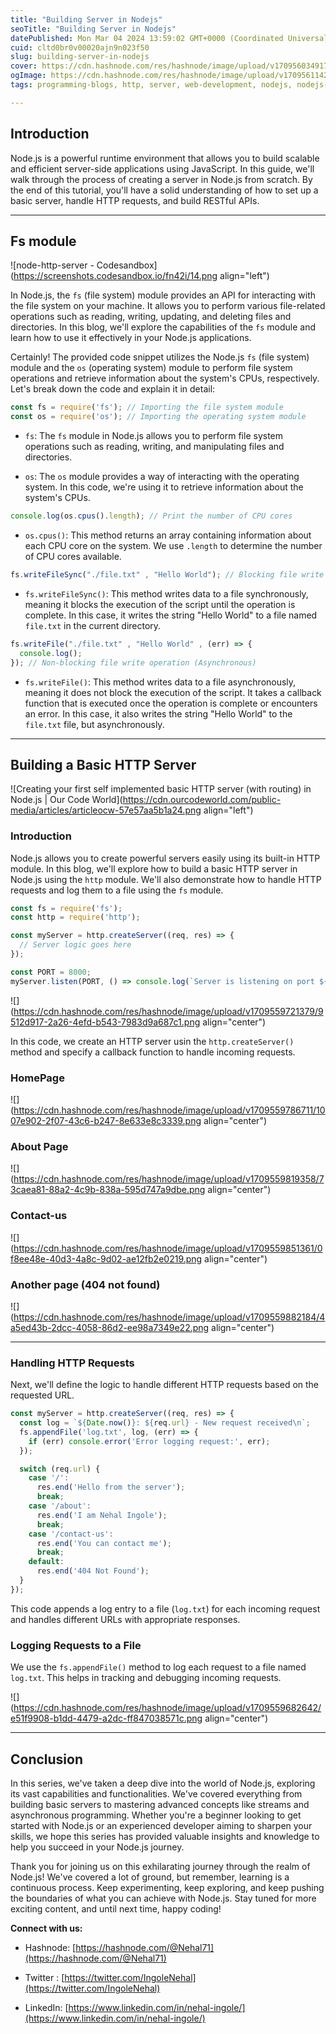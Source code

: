 ```yaml
---
title: "Building Server in Nodejs"
seoTitle: "Building Server in Nodejs"
datePublished: Mon Mar 04 2024 13:59:02 GMT+0000 (Coordinated Universal Time)
cuid: cltd0br0v00020ajn9n023f50
slug: building-server-in-nodejs
cover: https://cdn.hashnode.com/res/hashnode/image/upload/v1709560349172/7ff9c88d-c788-4743-b4ac-18118ec00754.avif
ogImage: https://cdn.hashnode.com/res/hashnode/image/upload/v1709561142981/fbc80ce8-e3c0-4cb5-b15e-8fc3169739a3.avif
tags: programming-blogs, http, server, web-development, nodejs, nodejs-developer, learning-journey, learning-in-public, basic-of-node

---
```


## Introduction

Node.js is a powerful runtime environment that allows you to build scalable and efficient server-side applications using JavaScript. In this guide, we'll walk through the process of creating a server in Node.js from scratch. By the end of this tutorial, you'll have a solid understanding of how to set up a basic server, handle HTTP requests, and build RESTful APIs.

---

## Fs module

![node-http-server - Codesandbox](https://screenshots.codesandbox.io/fn42i/14.png align="left")

In Node.js, the `fs` (file system) module provides an API for interacting with the file system on your machine. It allows you to perform various file-related operations such as reading, writing, updating, and deleting files and directories. In this blog, we'll explore the capabilities of the `fs` module and learn how to use it effectively in your Node.js applications.

Certainly! The provided code snippet utilizes the Node.js `fs` (file system) module and the `os` (operating system) module to perform file system operations and retrieve information about the system's CPUs, respectively. Let's break down the code and explain it in detail:

```javascript
const fs = require('fs'); // Importing the file system module
const os = require('os'); // Importing the operating system module
```

* `fs`: The `fs` module in Node.js allows you to perform file system operations such as reading, writing, and manipulating files and directories.
    
* `os`: The `os` module provides a way of interacting with the operating system. In this code, we're using it to retrieve information about the system's CPUs.
    

```javascript
console.log(os.cpus().length); // Print the number of CPU cores
```

* `os.cpus()`: This method returns an array containing information about each CPU core on the system. We use `.length` to determine the number of CPU cores available.
    

```javascript
fs.writeFileSync("./file.txt" , "Hello World"); // Blocking file write operation (Synchronous)
```

* `fs.writeFileSync()`: This method writes data to a file synchronously, meaning it blocks the execution of the script until the operation is complete. In this case, it writes the string "Hello World" to a file named `file.txt` in the current directory.
    

```javascript
fs.writeFile("./file.txt" , "Hello World" , (err) => {
  console.log();
}); // Non-blocking file write operation (Asynchronous)
```

* `fs.writeFile()`: This method writes data to a file asynchronously, meaning it does not block the execution of the script. It takes a callback function that is executed once the operation is complete or encounters an error. In this case, it also writes the string "Hello World" to the `file.txt` file, but asynchronously.
    

---

## Building a Basic HTTP Server

![Creating your first self implemented basic HTTP server (with routing) in  Node.js | Our Code World](https://cdn.ourcodeworld.com/public-media/articles/articleocw-57e57aa5b1a24.png align="left")

### Introduction

Node.js allows you to create powerful servers easily using its built-in HTTP module. In this blog, we'll explore how to build a basic HTTP server in Node.js using the `http` module. We'll also demonstrate how to handle HTTP requests and log them to a file using the `fs` module.

```javascript
const fs = require('fs');
const http = require('http');

const myServer = http.createServer((req, res) => {
  // Server logic goes here
});

const PORT = 8000;
myServer.listen(PORT, () => console.log(`Server is listening on port ${PORT}`));
```

![](https://cdn.hashnode.com/res/hashnode/image/upload/v1709559721379/9512d917-2a26-4efd-b543-7983d9a687c1.png align="center")

In this code, we create an HTTP server usin the `http.createServer()` method and specify a callback function to handle incoming requests.

### HomePage

![](https://cdn.hashnode.com/res/hashnode/image/upload/v1709559786711/1007e902-2f07-43c6-b247-8e633e8c3339.png align="center")

### About Page

![](https://cdn.hashnode.com/res/hashnode/image/upload/v1709559819358/73caea81-88a2-4c9b-838a-595d747a9dbe.png align="center")

### Contact-us

![](https://cdn.hashnode.com/res/hashnode/image/upload/v1709559851361/0f8ee48e-40d3-4a8c-9d02-ae12fb2e0219.png align="center")

### Another page (404 not found)

![](https://cdn.hashnode.com/res/hashnode/image/upload/v1709559882184/4a5ed43b-2dcc-4058-86d2-ee98a7349e22.png align="center")

---

### Handling HTTP Requests

Next, we'll define the logic to handle different HTTP requests based on the requested URL.

```javascript
const myServer = http.createServer((req, res) => {
  const log = `${Date.now()}: ${req.url} - New request received\n`;
  fs.appendFile('log.txt', log, (err) => {
    if (err) console.error('Error logging request:', err);
  });

  switch (req.url) {
    case '/':
      res.end('Hello from the server');
      break;
    case '/about':
      res.end('I am Nehal Ingole');
      break;
    case '/contact-us':
      res.end('You can contact me');
      break;
    default:
      res.end('404 Not Found');
  }
});
```

This code appends a log entry to a file (`log.txt`) for each incoming request and handles different URLs with appropriate responses.

### Logging Requests to a File

We use the `fs.appendFile()` method to log each request to a file named `log.txt`. This helps in tracking and debugging incoming requests.

![](https://cdn.hashnode.com/res/hashnode/image/upload/v1709559682642/e51f9908-b1dd-4479-a2dc-ff847038571c.png align="center")

---

## Conclusion

In this series, we've taken a deep dive into the world of Node.js, exploring its vast capabilities and functionalities. We've covered everything from building basic servers to mastering advanced concepts like streams and asynchronous programming. Whether you're a beginner looking to get started with Node.js or an experienced developer aiming to sharpen your skills, we hope this series has provided valuable insights and knowledge to help you succeed in your Node.js journey.

Thank you for joining us on this exhilarating journey through the realm of Node.js! We've covered a lot of ground, but remember, learning is a continuous process. Keep experimenting, keep exploring, and keep pushing the boundaries of what you can achieve with Node.js. Stay tuned for more exciting content, and until next time, happy coding!

**Connect with us:**

* Hashnode: [https://hashnode.com/@Nehal71](https://hashnode.com/@Nehal71)
    
* Twitter : [https://twitter.com/IngoleNehal](https://twitter.com/IngoleNehal)
    
* LinkedIn: [https://www.linkedin.com/in/nehal-ingole/](https://www.linkedin.com/in/nehal-ingole/)